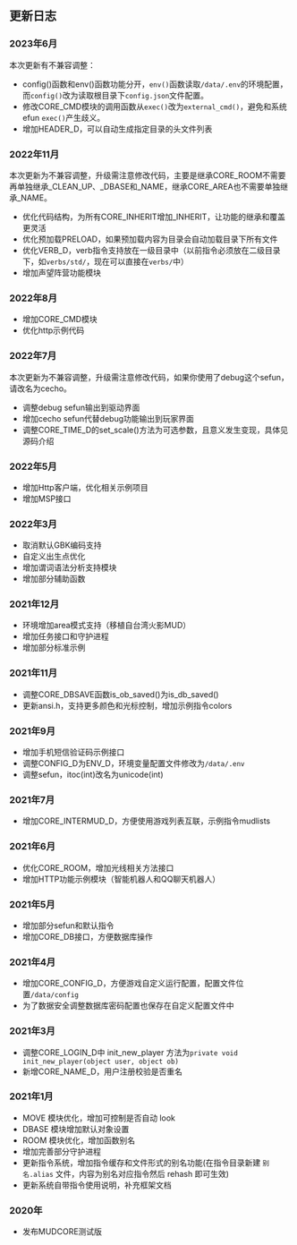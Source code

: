 <!--
 * @Author: 雪风@mud.ren
 * @Date: 2022-03-29 15:56:47
 * @LastEditTime: 2022-11-15 14:40:48
 * @LastEditors: 雪风
 * @Description:
 *  https://bbs.mud.ren
-->
## 更新日志

### 2023年6月

本次更新有不兼容调整：

- config()函数和env()函数功能分开，`env()`函数读取`/data/.env`的环境配置，而`config()`改为读取根目录下`config.json`文件配置。
- 修改CORE_CMD模块的调用函数从`exec()`改为`external_cmd()`，避免和系统efun `exec()`产生歧义。
- 增加HEADER_D，可以自动生成指定目录的头文件列表

### 2022年11月

本次更新为不兼容调整，升级需注意修改代码，主要是继承CORE_ROOM不需要再单独继承_CLEAN_UP、_DBASE和_NAME，继承CORE_AREA也不需要单独继承_NAME。

* 优化代码结构，为所有CORE_INHERIT增加_INHERIT，让功能的继承和覆盖更灵活
* 优化预加载PRELOAD，如果预加载内容为目录会自动加载目录下所有文件
* 优化VERB_D，verb指令支持放在一级目录中（以前指令必须放在二级目录下，如`verbs/std/`，现在可以直接在`verbs/`中）
* 增加声望阵营功能模块

### 2022年8月

* 增加CORE_CMD模块
* 优化http示例代码

### 2022年7月

本次更新为不兼容调整，升级需注意修改代码，如果你使用了debug这个sefun，请改名为cecho。

* 调整debug sefun输出到驱动界面
* 增加cecho sefun代替debug功能输出到玩家界面
* 调整CORE_TIME_D的set_scale()方法为可选参数，且意义发生变现，具体见源码介绍

### 2022年5月

* 增加Http客户端，优化相关示例项目
* 增加MSP接口

### 2022年3月

* 取消默认GBK编码支持
* 自定义出生点优化
* 增加谓词语法分析支持模块
* 增加部分辅助函数

### 2021年12月

* 环境增加area模式支持（移植自台湾火影MUD）
* 增加任务接口和守护进程
* 增加部分标准示例

### 2021年11月

* 调整CORE_DBSAVE函数is_ob_saved()为is_db_saved()
* 更新ansi.h，支持更多颜色和光标控制，增加示例指令colors

### 2021年9月

* 增加手机短信验证码示例接口
* 调整CONFIG_D为ENV_D，环境变量配置文件修改为`/data/.env`
* 调整sefun，itoc(int)改名为unicode(int)

### 2021年7月

* 增加CORE_INTERMUD_D，方便使用游戏列表互联，示例指令mudlists

### 2021年6月

* 优化CORE_ROOM，增加光线相关方法接口
* 增加HTTP功能示例模块（智能机器人和QQ聊天机器人）

### 2021年5月

* 增加部分sefun和默认指令
* 增加CORE_DB接口，方便数据库操作

### 2021年4月

* 增加CORE_CONFIG_D，方便游戏自定义运行配置，配置文件位置`/data/config`
* 为了数据安全调整数据库密码配置也保存在自定义配置文件中

### 2021年3月

* 调整CORE_LOGIN_D中 init_new_player 方法为`private void init_new_player(object user, object ob)`
* 新增CORE_NAME_D，用户注册校验是否重名

### 2021年1月

* MOVE 模块优化，增加可控制是否自动 look
* DBASE 模块增加默认对象设置
* ROOM 模块优化，增加函数别名
* 增加完善部分守护进程
* 更新指令系统，增加指令缓存和文件形式的别名功能(在指令目录新建 `别名.alias` 文件，内容为别名对应指令然后 rehash 即可生效)
* 更新系统自带指令使用说明，补充框架文档

### 2020年

* 发布MUDCORE测试版
